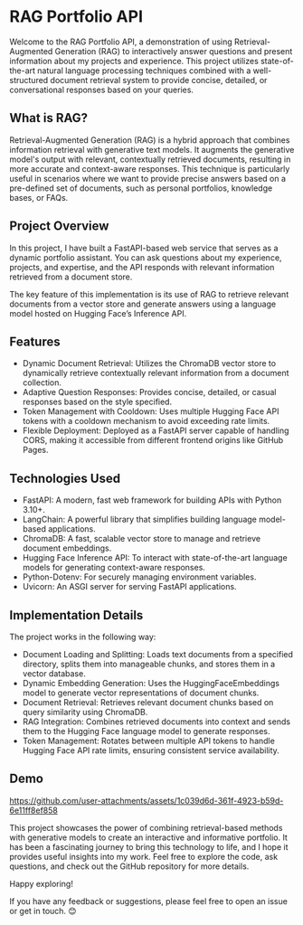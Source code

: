 # RAG Portfolio API
Welcome to the RAG Portfolio API, a demonstration of using Retrieval-Augmented Generation (RAG) to interactively answer questions and present information about my projects and experience. This project utilizes state-of-the-art natural language processing techniques combined with a well-structured document retrieval system to provide concise, detailed, or conversational responses based on your queries.

## What is RAG?
Retrieval-Augmented Generation (RAG) is a hybrid approach that combines information retrieval with generative text models. It augments the generative model's output with relevant, contextually retrieved documents, resulting in more accurate and context-aware responses. This technique is particularly useful in scenarios where we want to provide precise answers based on a pre-defined set of documents, such as personal portfolios, knowledge bases, or FAQs.

## Project Overview
In this project, I have built a FastAPI-based web service that serves as a dynamic portfolio assistant. You can ask questions about my experience, projects, and expertise, and the API responds with relevant information retrieved from a document store.

The key feature of this implementation is its use of RAG to retrieve relevant documents from a vector store and generate answers using a language model hosted on Hugging Face’s Inference API.

## Features
- Dynamic Document Retrieval: Utilizes the ChromaDB vector store to dynamically retrieve contextually relevant information from a document collection.
- Adaptive Question Responses: Provides concise, detailed, or casual responses based on the style specified.
- Token Management with Cooldown: Uses multiple Hugging Face API tokens with a cooldown mechanism to avoid exceeding rate limits.
- Flexible Deployment: Deployed as a FastAPI server capable of handling CORS, making it accessible from different frontend origins like GitHub Pages.

## Technologies Used
- FastAPI: A modern, fast web framework for building APIs with Python 3.10+.
- LangChain: A powerful library that simplifies building language model-based applications.
- ChromaDB: A fast, scalable vector store to manage and retrieve document embeddings.
- Hugging Face Inference API: To interact with state-of-the-art language models for generating context-aware responses.
- Python-Dotenv: For securely managing environment variables.
- Uvicorn: An ASGI server for serving FastAPI applications.

## Implementation Details
The project works in the following way:

- Document Loading and Splitting: Loads text documents from a specified directory, splits them into manageable chunks, and stores them in a vector database.
- Dynamic Embedding Generation: Uses the HuggingFaceEmbeddings model to generate vector representations of document chunks.
- Document Retrieval: Retrieves relevant document chunks based on query similarity using ChromaDB.
- RAG Integration: Combines retrieved documents into context and sends them to the Hugging Face language model to generate responses.
- Token Management: Rotates between multiple API tokens to handle Hugging Face API rate limits, ensuring consistent service availability.

## Demo
https://github.com/user-attachments/assets/1c039d6d-361f-4923-b59d-6e11ff8ef858

This project showcases the power of combining retrieval-based methods with generative models to create an interactive and informative portfolio. It has been a fascinating journey to bring this technology to life, and I hope it provides useful insights into my work. Feel free to explore the code, ask questions, and check out the GitHub repository for more details.

Happy exploring!

If you have any feedback or suggestions, please feel free to open an issue or get in touch. 😊


